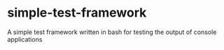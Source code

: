# simple-test-framework
A simple test framework written in bash for testing the output of console applications
